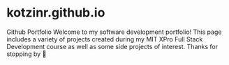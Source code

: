 # kotzinr.github.io
Github Portfolio
Welcome to my software development portfolio!
This page includes a variety of projects created during my MIT XPro Full Stack Development course as well as some side projects of interest. 
Thanks for stopping by 🥳
